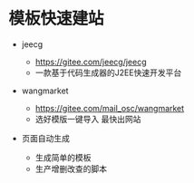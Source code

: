 # 模板快速建站

- jeecg 
  - https://gitee.com/jeecg/jeecg 
  - 一款基于代码生成器的J2EE快速开发平台

- wangmarket 
  - https://gitee.com/mail_osc/wangmarket
  - 选好模版一键导入 最快出网站

- 页面自动生成

  - 生成简单的模板
  - 生产增删改查的脚本